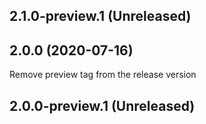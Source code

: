 ## 2.1.0-preview.1 (Unreleased)


## 2.0.0 (2020-07-16)
  Remove preview tag from the release version
## 2.0.0-preview.1 (Unreleased)


